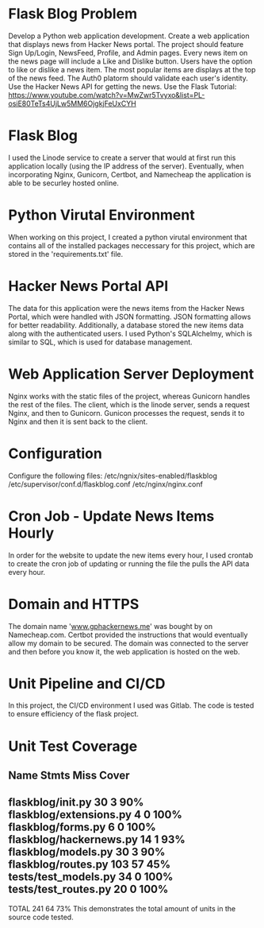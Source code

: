 # Flask Blog Problem
Develop a Python web application development. Create a web application that displays news from Hacker News portal. The project should feature Sign Up/Login, NewsFeed, Profile, and Admin pages. Every news item on the news page will include a Like and Dislike button. Users have the option to like or dislike a news item. The most popular items are displays at the top of the news feed. The Auth0 platorm should validate each user's identity. 
Use the Hacker News API for getting the news. 
Use the Flask Tutorial: https://www.youtube.com/watch?v=MwZwr5Tvyxo&list=PL-osiE80TeTs4UjLw5MM6OjgkjFeUxCYH

# Flask Blog
I used the Linode service to create a server that would at first run this 
application locally (using the IP address of the server). Eventually, when incorporating
Nginx, Gunicorn, Certbot, and Namecheap the application is able to be securley hosted online.

# Python Virutal Environment 
When working on this project, I created a python virutal environment that contains
all of the installed packages neccessary for this project, which are stored in the 
'requirements.txt' file. 

# Hacker News Portal API
The data for this application were the news items from the Hacker News Portal, which
were handled with JSON formatting. JSON formatting allows for better readability.
Additionally, a database stored the new items data along with the authenticated users.
I used Python's SQLAlchelmy, which is similar to SQL, which is used for database management.

# Web Application Server Deployment 
Nginx works with the static files of the project, whereas Gunicorn handles the rest
of the files. The client, which is the linode server, sends a request Nginx, and then 
to Gunicorn. Gunicon processes the request, sends it to Nginx and then it is sent back
to the client. 

# Configuration 
Configure the following files:
/etc/ngnix/sites-enabled/flaskblog
/etc/supervisor/conf.d/flaskblog.conf
/etc/nginx/nginx.conf

# Cron Job - Update News Items Hourly
In order for the website to update the new items every hour, I used crontab to 
create the cron job of updating or running the file the pulls the API data every 
hour. 

# Domain and HTTPS
The domain name 'www.gphackernews.me' was bought by on Namecheap.com. Certbot provided
the instructions that would eventually allow my domain to be secured. The domain was connected
to the server and then before you know it, the web application is hosted on the web.

# Unit Pipeline and CI/CD
In this project, the CI/CD environment I used was Gitlab. The code is tested to ensure efficiency of the flask project.
 
# Unit Test Coverage
Name                      Stmts   Miss  Cover
---------------------------------------------
flaskblog/__init__.py        30      3    90%
flaskblog/extensions.py       4      0   100%
flaskblog/forms.py            6      0   100%
flaskblog/hackernews.py      14      1    93%
flaskblog/models.py          30      3    90%
flaskblog/routes.py         103     57    45%
tests/test_models.py         34      0   100%
tests/test_routes.py         20      0   100%
---------------------------------------------
TOTAL                       241     64    73%
This demonstrates the total amount of units in the source code tested.
